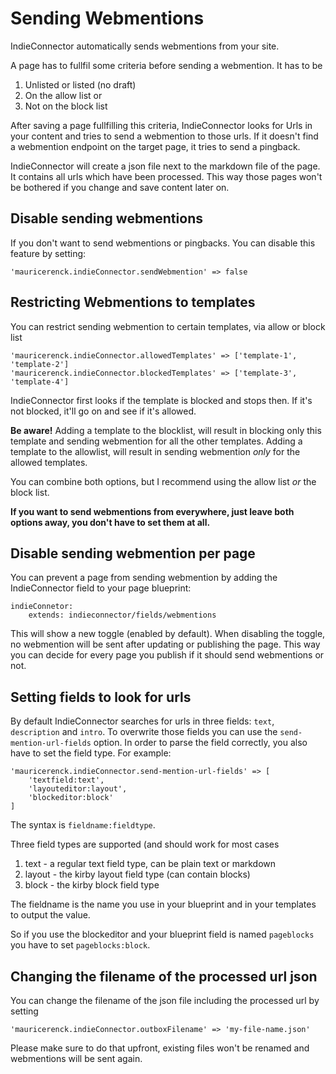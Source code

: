 # Sending Webmentions

IndieConnector automatically sends webmentions from your site.

A page has to fullfil some criteria before sending a webmention. It has to be

1. Unlisted or listed (no draft)
2. On the allow list or
3. Not on the block list

After saving a page fullfilling this criteria, IndieConnector looks for Urls in your content and tries to send a webmention to those urls. If it doesn't find a webmention endpoint on the target page, it tries to send a pingback.

IndieConnector will create a json file next to the markdown file of the page. It contains all urls which have been processed. This way those pages won't be bothered if you change and save content later on.

## Disable sending webmentions

If you don't want to send webmentions or pingbacks. You can disable this feature by setting:

```
'mauricerenck.indieConnector.sendWebmention' => false
```

## Restricting Webmentions to templates

You can restrict sending webmention to certain templates, via allow or block list

```
'mauricerenck.indieConnector.allowedTemplates' => ['template-1', 'template-2']
'mauricerenck.indieConnector.blockedTemplates' => ['template-3', 'template-4']
```

IndieConnector first looks if the template is blocked and stops then.
If it's not blocked, it'll go on and see if it's allowed.

**Be aware!** Adding a template to the blocklist, will result in blocking only this template and sending webmention for all the other templates. Adding a template to the allowlist, will result in sending webmention *only* for the allowed templates.

You can combine both options, but I recommend using the allow list *or* the block list.

**If you want to send webmentions from everywhere, just leave both options away, you don't have to set them at all.**

## Disable sending webmention per page

You can prevent a page from sending webmention by adding the IndieConnector field to your page blueprint:

```
indieConnetor:
    extends: indieconnector/fields/webmentions
```

This will show a new toggle (enabled by default). When disabling the toggle, no webmention will be sent after updating or publishing the page.
This way you can decide for every page you publish if it should send webmentions or not.

## Setting fields to look for urls

By default IndieConnector searches for urls in three fields: `text`, `description` and `intro`. To overwrite those fields you can use the `send-mention-url-fields` option. In order to parse the field correctly, you also have to set the field type. For example:

```
'mauricerenck.indieConnector.send-mention-url-fields' => [
    'textfield:text',
    'layouteditor:layout',
    'blockeditor:block'
]
```

The syntax is `fieldname:fieldtype`.

Three field types are supported (and should work for most cases

1. text - a regular text field type, can be plain text or markdown
2. layout - the kirby layout field type (can contain blocks)
3. block - the kirby block field type

The fieldname is the name you use in your blueprint and in your templates to output the value. 

So if you use the blockeditor and your blueprint field is named `pageblocks` you have to set `pageblocks:block`.

## Changing the filename of the processed url json

You can change the filename of the json file including the processed url by setting

```
'mauricerenck.indieConnector.outboxFilename' => 'my-file-name.json'
```

Please make sure to do that upfront, existing files won't be renamed and webmentions will be sent again.
